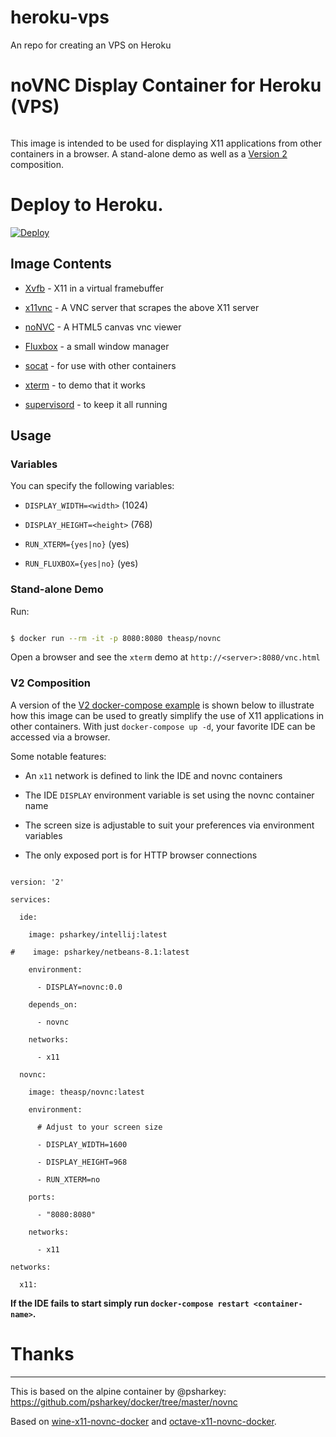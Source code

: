 # heroku-vps
An repo for creating an VPS on Heroku
# noVNC Display Container for Heroku (VPS)

```

```

This image is intended to be used for displaying X11 applications from other containers in a browser. A stand-alone demo as well as a [Version 2](https://docs.docker.com/compose/compose-file/#version-2) composition.

# Deploy to Heroku.

[![Deploy](https://www.herokucdn.com/deploy/button.svg)](https://heroku.com/deploy)

## Image Contents

* [Xvfb](http://www.x.org/releases/X11R7.6/doc/man/man1/Xvfb.1.xhtml) - X11 in a virtual framebuffer

* [x11vnc](http://www.karlrunge.com/x11vnc/) - A VNC server that scrapes the above X11 server

* [noNVC](https://kanaka.github.io/noVNC/) - A HTML5 canvas vnc viewer

* [Fluxbox](http://www.fluxbox.org/) - a small window manager

* [socat](http://www.dest-unreach.org/socat/) - for use with other containers

* [xterm](http://invisible-island.net/xterm/) - to demo that it works

* [supervisord](http://supervisord.org) - to keep it all running

## Usage

### Variables

You can specify the following variables:

* `DISPLAY_WIDTH=<width>` (1024)

* `DISPLAY_HEIGHT=<height>` (768)

* `RUN_XTERM={yes|no}` (yes)

* `RUN_FLUXBOX={yes|no}` (yes)

### Stand-alone Demo

Run:

```bash

$ docker run --rm -it -p 8080:8080 theasp/novnc

```

Open a browser and see the `xterm` demo at `http://<server>:8080/vnc.html`

### V2 Composition

A version of the [V2 docker-compose example](https://github.com/theasp/docker/blob/master/docker-compose.yml) is shown below to illustrate how this image can be used to greatly simplify the use of X11 applications in other containers. With just `docker-compose up -d`, your favorite IDE can be accessed via a browser.

Some notable features:

* An `x11` network is defined to link the IDE and novnc containers

* The IDE `DISPLAY` environment variable is set using the novnc container name

* The screen size is adjustable to suit your preferences via environment variables

* The only exposed port is for HTTP browser connections

```

version: '2'

services:

  ide:

    image: psharkey/intellij:latest

#    image: psharkey/netbeans-8.1:latest

    environment:

      - DISPLAY=novnc:0.0

    depends_on:

      - novnc

    networks:

      - x11

  novnc:

    image: theasp/novnc:latest

    environment:

      # Adjust to your screen size

      - DISPLAY_WIDTH=1600

      - DISPLAY_HEIGHT=968

      - RUN_XTERM=no

    ports:

      - "8080:8080"

    networks:

      - x11

networks:

  x11:

```

**If the IDE fails to start simply run `docker-compose restart <container-name>`.**

# Thanks

___

This is based on the alpine container by @psharkey: https://github.com/psharkey/docker/tree/master/novnc

Based on [wine-x11-novnc-docker](https://github.com/solarkennedy/wine-x11-novnc-docker) and [octave-x11-novnc-docker](https://hub.docker.com/r/epflsti/octave-x11-novnc-docker/).
